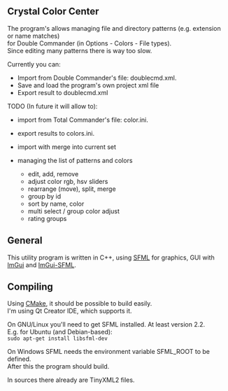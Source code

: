 
## Crystal Color Center
The program's allows managing file and directory patterns (e.g. extension or name matches)  
for Double Commander (in Options - Colors - File types).  
Since editing many patterns there is way too slow.  

Currently you can:
- Import from Double Commander's file: doublecmd.xml.
- Save and load the program's own project xml file
- Export result to doublecmd.xml

TODO (In future it will allow to):
- import from Total Commander's file: color.ini.
- export results to colors.ini.
- import with merge into current set

- managing the list of patterns and colors
  * edit, add, remove
  * adjust color rgb, hsv sliders
  * rearrange (move), split, merge
  * group by id
  * sort by name, color
  * multi select / group color adjust
  * rating groups

## General
This utility program is written in C++, using [SFML](https://github.com/SFML/SFML) for graphics,
GUI with [ImGui](https://github.com/ocornut/imgui) and [ImGui-SFML](https://github.com/eliasdaler/imgui-sfml).

## Compiling
Using [CMake](https://cmake.org/), it should be possible to build easily.  
I'm using Qt Creator IDE, which supports it.  

On GNU/Linux you'll need to get SFML installed. At least version 2.2.  
E.g. for Ubuntu (and Debian-based):  
`sudo apt-get install libsfml-dev`  

On Windows SFML needs the environment variable SFML_ROOT to be defined.  
After this the program should build.  

In sources there already are TinyXML2 files.  
